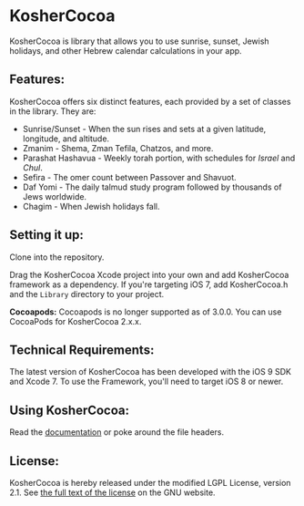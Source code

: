 KosherCocoa
===========

KosherCocoa is library that allows you to use sunrise, sunset, Jewish holidays, and other Hebrew calendar calculations in your app.

Features:
---
KosherCocoa offers six distinct features, each provided by a set of classes in the library. They are:

- Sunrise/Sunset - When the sun rises and sets at a given latitude, longitude, and altitude.
- Zmanim - Shema, Zman Tefila, Chatzos, and more.
- Parashat Hashavua - Weekly torah portion, with schedules for *Israel* and *Chul*.
- Sefira - The omer count between Passover and Shavuot.  
- Daf Yomi - The daily talmud study program followed by thousands of Jews worldwide.
- Chagim - When Jewish holidays fall.

Setting it up:
---
Clone into the repository. 

Drag the KosherCocoa Xcode project into your own and add KosherCocoa framework as a dependency. If you're targeting iOS 7, add KosherCocoa.h and the `Library` directory to your project.


**Cocoapods:** Cocoapods is no longer supported as of 3.0.0. You can use CocoaPods for KosherCocoa 2.x.x. 

Technical Requirements:
---
The latest version of KosherCocoa has been developed with the iOS 9 SDK and Xcode 7. To use the Framework, you'll need to target iOS 8 or newer.

Using KosherCocoa:
---
Read the [documentation](https://github.com/MosheBerman/KosherCocoa/blob/master/Documentation.md) or poke around the file headers. 

License:
---
KosherCocoa is hereby released under the modified LGPL License, version 2.1. See [the full text of the license](http://www.gnu.org/licenses/old-licenses/lgpl-2.1.html) on the GNU website.
